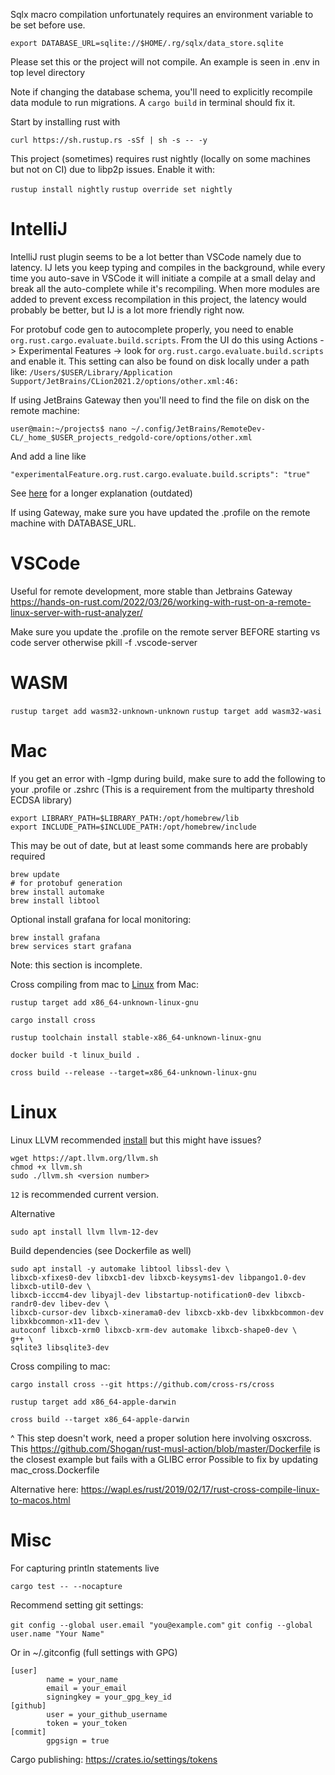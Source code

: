 
Sqlx macro compilation unfortunately requires an environment variable to be set before use.

`export DATABASE_URL=sqlite://$HOME/.rg/sqlx/data_store.sqlite`

Please set this or the project will not compile. An example is seen in .env in top level directory

Note if changing the database schema, you'll need to explicitly recompile data module to run migrations. 
A `cargo build` in terminal should fix it.

Start by installing rust with 

`curl https://sh.rustup.rs -sSf | sh -s -- -y`

This project (sometimes) requires rust nightly (locally on some machines but not on CI) due to libp2p issues. Enable it with:

`rustup install nightly`
`rustup override set nightly`

# IntelliJ

IntelliJ rust plugin seems to be a lot better than VSCode namely due to latency. IJ lets you keep typing and 
compiles in the background, while every time you auto-save in VSCode it will initiate a compile at a small delay 
and break all the auto-complete while it's recompiling. When more modules are added to prevent excess recompilation 
in this project, the latency would probably be better, but IJ is a lot more friendly right now.

For protobuf code gen to autocomplete properly, you need to enable `org.rust.cargo.evaluate.build.scripts`. 
From the UI do this using Actions -> Experimental Features -> look for `org.rust.cargo.evaluate.build.scripts` 
and enable it. This setting can also be found on disk locally under a path like:
`/Users/$USER/Library/Application Support/JetBrains/CLion2021.2/options/other.xml:46:`

If using JetBrains Gateway then you'll need to find the file on disk on the remote machine:

`user@main:~/projects$ nano ~/.config/JetBrains/RemoteDev-CL/_home_$USER_projects_redgold-core/options/other.xml`

And add a line like 

`"experimentalFeature.org.rust.cargo.evaluate.build.scripts": "true"`

See [here](https://jen20.dev/post/completion-of-generated-code-in-intellij-rust/) for a longer explanation (outdated)

If using Gateway, make sure you have updated the .profile on the remote machine with DATABASE_URL.

# VSCode 

Useful for remote development, more stable than Jetbrains Gateway
https://hands-on-rust.com/2022/03/26/working-with-rust-on-a-remote-linux-server-with-rust-analyzer/

Make sure you update the .profile on the remote server BEFORE starting vs code server
otherwise pkill -f .vscode-server

# WASM

`rustup target add wasm32-unknown-unknown`
`rustup target add wasm32-wasi`

# Mac


If you get an error with -lgmp during build, make sure to add the following to your .profile or .zshrc
(This is a requirement from the multiparty threshold ECDSA library)

```shell
export LIBRARY_PATH=$LIBRARY_PATH:/opt/homebrew/lib
export INCLUDE_PATH=$INCLUDE_PATH:/opt/homebrew/include
```


This may be out of date, but at least some commands here are probably required
```shell
brew update
# for protobuf generation
brew install automake
brew install libtool
```

Optional install grafana for local monitoring: 
```
brew install grafana
brew services start grafana
```

Note: this section is incomplete.

Cross compiling from mac to [Linux](https://stackoverflow.com/questions/41761485/how-to-cross-compile-from-mac-to-linux) from Mac:

`rustup target add x86_64-unknown-linux-gnu`

`cargo install cross`

`rustup toolchain install stable-x86_64-unknown-linux-gnu`

`docker build -t linux_build .`

`cross build --release --target=x86_64-unknown-linux-gnu`

# Linux

Linux LLVM recommended [install](https://apt.llvm.org/) but this might have issues? 
```shell
wget https://apt.llvm.org/llvm.sh
chmod +x llvm.sh
sudo ./llvm.sh <version number>
```

`12` is recommended current version.

Alternative 
```shell
sudo apt install llvm llvm-12-dev
```

Build dependencies (see Dockerfile as well)
```shell
sudo apt install -y automake libtool libssl-dev \
libxcb-xfixes0-dev libxcb1-dev libxcb-keysyms1-dev libpango1.0-dev libxcb-util0-dev \
libxcb-icccm4-dev libyajl-dev libstartup-notification0-dev libxcb-randr0-dev libev-dev \
libxcb-cursor-dev libxcb-xinerama0-dev libxcb-xkb-dev libxkbcommon-dev libxkbcommon-x11-dev \
autoconf libxcb-xrm0 libxcb-xrm-dev automake libxcb-shape0-dev \
g++ \
sqlite3 libsqlite3-dev
```

Cross compiling to mac: 

`cargo install cross --git https://github.com/cross-rs/cross`

`rustup target add x86_64-apple-darwin`

`cross build --target x86_64-apple-darwin`

^ This step doesn't work, need a proper solution here involving osxcross. This
https://github.com/Shogan/rust-musl-action/blob/master/Dockerfile is the closest example but fails with a GLIBC error
Possible to fix by updating mac_cross.Dockerfile

Alternative here: https://wapl.es/rust/2019/02/17/rust-cross-compile-linux-to-macos.html

# Misc

For capturing println statements live

`cargo test -- --nocapture`

Recommend setting git settings:

`git config --global user.email "you@example.com"`
`git config --global user.name "Your Name"`

Or in ~/.gitconfig (full settings with GPG)

```
[user]
        name = your_name
        email = your_email
        signingkey = your_gpg_key_id
[github]
        user = your_github_username
        token = your_token
[commit]
        gpgsign = true
```

Cargo publishing: https://crates.io/settings/tokens